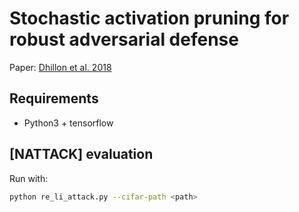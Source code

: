 # Stochastic activation pruning for robust adversarial defense

Paper: [Dhillon et al. 2018](https://openreview.net/pdf?id=H1uR4GZRZ)
## Requirements

* Python3 + tensorflow

## [NATTACK] evaluation

Run with:

```bash
python re_li_attack.py --cifar-path <path>
````

[robustml]: https://github.com/robust-ml/robustml
